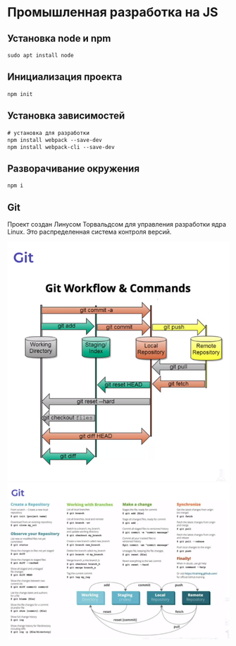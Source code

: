 # Промышленная разработка на JS

## Установка node и npm

```
sudo apt install node
```

## Инициализация проекта

```
npm init
```

## Установка зависимостей

```
# установка для разработки
npm install webpack --save-dev
npm install webpack-cli --save-dev
```

## Разворачивание окружения

```
npm i
```

## Git

Проект создан Линусом Торвальдсом для управления разработки ядра Linux. 
Это распределенная система контроля версий.

![](./img/img0.png)
![](./img/img1.png)




